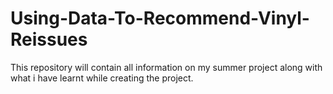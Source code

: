 # Using-Data-To-Recommend-Vinyl-Reissues
This repository will contain all information on my summer project along with what i have learnt while creating the project.
